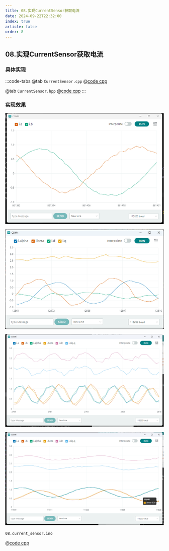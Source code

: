 ```yaml
---
title: 08.实现CurrentSensor获取电流
date: 2024-09-22T22:32:00
index: true
article: false
order: 8
---
```


## 08.实现CurrentSensor获取电流

### 具体实现

:::code-tabs
@tab `CurrentSensor.cpp`
@[code cpp](./projects/08.current_sensor/CurrentSensor.cpp)

@tab `CurrentSensor.hpp`
@[code cpp](./projects/08.current_sensor/CurrentSensor.hpp)
:::

### 实现效果

![alt text](assets/images/image-9.png)

![alt text](assets/images/image-13.png)

![alt text](assets/images/image-11.png)

![alt text](assets/images/image-12.png)

`08.current_sensor.ino`

@[code cpp](./projects/08.current_sensor/08.current_sensor.ino)